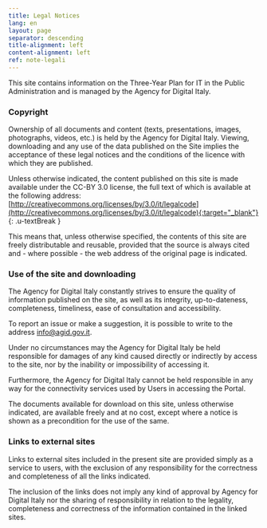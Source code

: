```yaml
---
title: Legal Notices
lang: en
layout: page
separator: descending
title-alignment: left
content-alignment: left
ref: note-legali
---
```

This site contains information on the Three-Year Plan for IT in the Public Administration and is managed by the Agency for Digital Italy.

### Copyright
Ownership of all documents and content (texts, presentations, images, photographs, videos, etc.) is held by the Agency for Digital Italy.
Viewing, downloading and any use of the data published on the Site implies the acceptance of these legal notices and the conditions of the licence with which they are published.

Unless otherwise indicated, the content published on this site is made available under the CC-BY 3.0 license, the full text of which is available at the following address: [http://creativecommons.org/licenses/by/3.0/it/legalcode](http://creativecommons.org/licenses/by/3.0/it/legalcode){:target="_blank"}
{: .u-textBreak }

This means that, unless otherwise specified, the contents of this site are freely distributable and reusable, provided that the source is always cited and - where possible - the web address of the original page is indicated.

### Use of the site and downloading
The Agency for Digital Italy constantly strives to ensure the quality of information published on the site, as well as its integrity, up-to-dateness, completeness, timeliness, ease of consultation and accessibility.

To report an issue or make a suggestion, it is possible to write to the address [info@agid.gov.it](mailto:info@agid.gov.it).

Under no circumstances may the Agency for Digital Italy be held responsible for damages of any kind caused directly or indirectly by access to the site, nor by the inability or impossibility of accessing it.

Furthermore, the Agency for Digital Italy cannot be held responsible in any way for the connectivity services used by Users in accessing the Portal.

The documents available for download on this site, unless otherwise indicated, are available freely and at no cost, except where a notice is shown as a precondition for the use of the same.

### Links to external sites
Links to external sites included in the present site are provided simply as a service to users, with the exclusion of any responsibility for the correctness and completeness of all the links indicated.

The inclusion of the links does not imply any kind of approval by Agency for Digital Italy nor the sharing of responsibility in relation to the legality, completeness and correctness of the information contained in the linked sites.
